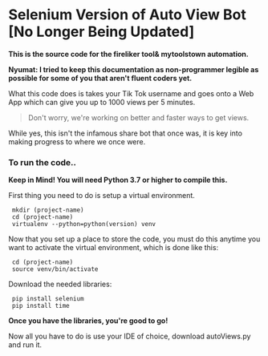 # Selenium Version of Auto View Bot [No Longer Being  Updated]

**This is the source code for the fireliker tool& mytoolstown automation.**

**Nyumat: I tried to keep this documentation as non-programmer legible as possible for some of you that aren't fluent coders yet.**

What this code does is takes your Tik Tok username and goes onto a Web App which can give you up to 1000 views per 5 minutes.

>Don't worry, we're working on better and faster ways to get views. 

While yes, this isn't the infamous share bot that once was, it is key into making progress to where we once were.

### To run the code..

**Keep in Mind! You will need Python 3.7 or higher to compile this.**

First thing you need to do is setup a virtual environment.
```
 mkdir (project-name)
 cd (project-name)
 virtualenv --python=python(version) venv
```  
  Now that you set up a place to store the code,  you must do this anytime you want to activate the virtual environment, which is done like this:
```
 cd (project-name)
 source venv/bin/activate
```
Download the needed libraries:
```
 pip install selenium
 pip install time
```
**Once you have the libraries, you're good to go!**

Now all you have to do is use your IDE of choice, download autoViews.py and run it.
